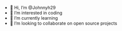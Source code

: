 - 👋 Hi, I’m @Johnnyh29
- 👀 I’m interested in coding
- 🌱 I’m currently learning
- 💞️ I’m looking to collaborate on open source projects

<!---
Johnnyh29/Johnnyh29 is a ✨ special ✨ repository because its `README.md` (this file) appears on your GitHub profile.
You can click the Preview link to take a look at your changes.
--->
